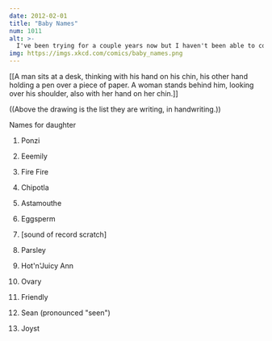```yaml
---
date: 2012-02-01
title: "Baby Names"
num: 1011
alt: >-
  I've been trying for a couple years now but I haven't been able to come up with a name dumber than 'Renesmee'.
img: https://imgs.xkcd.com/comics/baby_names.png
---
```

[[A man sits at a desk, thinking with his hand on his chin, his other hand holding a pen over a piece of paper. A woman stands behind him, looking over his shoulder, also with her hand on her chin.]] 

((Above the drawing is the list they are writing, in handwriting.))

Names for daughter

1. Ponzi

2. Eeemily

3. Fire Fire

4. Chipotla

5. Astamouthe

6. Eggsperm

7. [sound of record scratch]

8. Parsley

9. Hot'n'Juicy Ann

10. Ovary

11. Friendly

12. Sean (pronounced "seen")

13. Joyst

